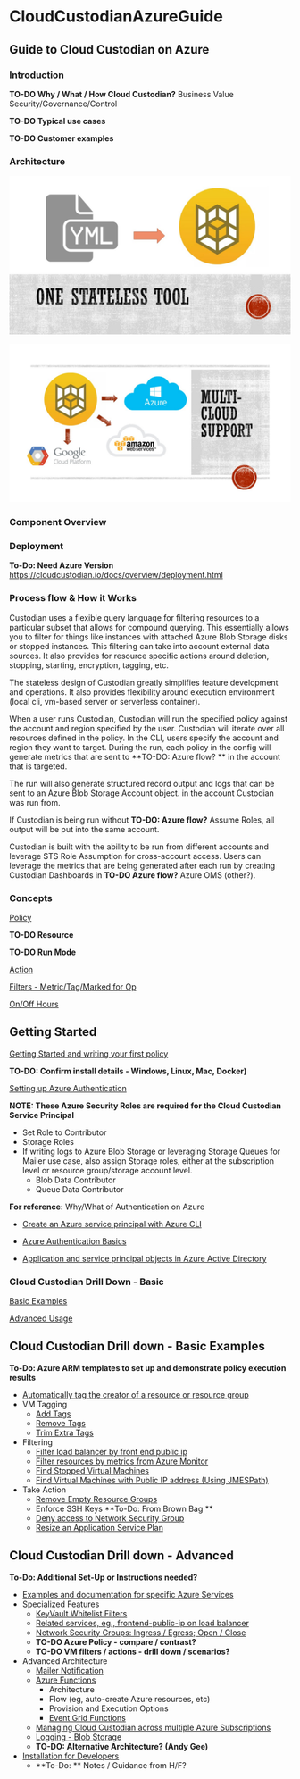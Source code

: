 # CloudCustodianAzureGuide
## Guide to Cloud Custodian on Azure
### Introduction
**TO-DO Why / What / How Cloud Custodian?**
Business Value
Security/Governance/Control



**TO-DO Typical use cases**

**TO-DO Customer examples**
### Architecture

!["Cloud Custodian uses simple Yaml to enforce policy"](./pictures/yml-picture.jpg "Cloud Custodian uses simple Yaml to enforce policy")

!["Cloud Custodian enables a consistent policy enforcement across clouds"](./pictures/cc-multi-cloud.jpg "Cloud Custodian enables a consistent policy enforcement across clouds")

### Component Overview

### Deployment
**To-Do: Need Azure Version**
https://cloudcustodian.io/docs/overview/deployment.html

### Process flow & How it Works
Custodian uses a flexible query language for filtering resources to a particular subset that allows for compound querying. This essentially allows you to filter for things like instances with attached Azure Blob Storage disks or stopped instances. This filtering can take into account external data sources. It also provides for resource specific actions around deletion, stopping, starting, encryption, tagging, etc.

The stateless design of Custodian greatly simplifies feature development and operations. It also provides flexibility around execution environment (local cli, vm-based server or serverless container).

When a user runs Custodian, Custodian will run the specified policy against the account and region specified by the user. Custodian will iterate over all resources defined in the policy. In the CLI, users specify the account and region they want to target. During the run, each policy in the config will generate metrics that are sent to **TO-DO: Azure flow? ** in the account that is targeted. 

The run will also generate structured record output and logs that can be sent to an Azure Blob Storage Account object. in the account Custodian was run from. 

If Custodian is being run without **TO-DO: Azure flow?**  Assume Roles, all output will be put into the same account. 

Custodian is built with the ability to be run from different accounts and leverage STS Role Assumption for cross-account access. Users can leverage the metrics that are being generated after each run by creating Custodian Dashboards in **TO-DO Azure flow?** Azure OMS (other?).

### Concepts
[Policy](https://cloudcustodian.io/docs/azure/policy/index.html)

**TO-DO Resource**

**TO-DO Run Mode**

[Action](https://cloudcustodian.io/docs/azure/policy/genericarmaction.html#azure-genericarmaction)

[Filters - Metric/Tag/Marked for Op](https://cloudcustodian.io/docs/filters.html#filters)

[On/Off Hours](https://cloudcustodian.io/docs/quickstart/offhours.html)

## Getting Started

[Getting Started and writing your first policy]( https://cloudcustodian.io/docs/azure/gettingstarted.html)

**TO-DO: Confirm install details - Windows, Linux, Mac, Docker)**

[Setting up Azure Authentication](https://cloudcustodian.io/docs/azure/authentication.html)

**NOTE: These Azure Security Roles are required for the Cloud Custodian Service Principal**
- Set Role to Contributor
- Storage Roles
- If writing logs to Azure Blob Storage or leveraging Storage Queues for Mailer use case, also assign Storage roles, either at the subscription level or resource group/storage account level.
  - Blob Data Contributor  
  - Queue Data Contributor
 
**For reference:** Why/What of Authentication on Azure

- [Create an Azure service principal with Azure CLI](https://docs.microsoft.com/en-us/cli/azure/create-an-azure-service-principal-azure-cli?view=azure-cli-latest)

- [Azure Authentication Basics](https://docs.microsoft.com/en-us/azure/active-directory/develop/authentication-scenarios)

- [Application and service principal objects in Azure Active Directory](https://docs.microsoft.com/en-us/azure/active-directory/develop/app-objects-and-service-principals)

### Cloud Custodian Drill Down - Basic

[Basic Examples](https://cloudcustodian.io/docs/azure/examples/index.html)

[Advanced Usage](https://cloudcustodian.io/docs/azure/advanced/index.html)

## Cloud Custodian Drill down - Basic Examples
**To-Do: Azure ARM templates to set up and demonstrate policy execution results**

- [Automatically tag the creator of a resource or resource group](https://cloudcustodian.io/docs/azure/examples/autotagusers.html)
- VM Tagging
    - [Add Tags](https://cloudcustodian.io/docs/azure/examples/tagadd.html)
    - [Remove Tags](https://cloudcustodian.io/docs/azure/examples/tagremove.html)
    - [Trim Extra Tags](https://cloudcustodian.io/docs/azure/examples/tagtrim.html)
- Filtering
    - [Filter load balancer by front end public ip](https://cloudcustodian.io/docs/azure/examples/lbfilterbyfrotendip.html)
    - [Filter resources by metrics from Azure Monitor](https://cloudcustodian.io/docs/azure/examples/metrics.html)
    - [Find Stopped Virtual Machines](https://cloudcustodian.io/docs/azure/examples/stoppedvm.html)
    - [Find Virtual Machines with Public IP address (Using JMESPath)](https://cloudcustodian.io/docs/azure/examples/vmwithpublicip.html)
- Take Action
    - [Remove Empty Resource Groups](https://cloudcustodian.io/docs/azure/examples/rgremoveempty.html)
    - Enforce SSH Keys **To-Do: From Brown Bag **
    - [Deny access to Network Security Group](https://cloudcustodian.io/docs/azure/examples/nsg.html)
    - [Resize an Application Service Plan](https://cloudcustodian.io/docs/azure/examples/resizeappplan.html)

## Cloud Custodian Drill down - Advanced
**To-Do: Additional Set-Up or Instructions needed?**
- [Examples and documentation for specific Azure Services](https://cloudcustodian.io/docs/azure/policy/index.html)
- Specialized Features
    - [KeyVault Whitelist Filters](https://cloudcustodian.io/docs/azure/policy/resources/keyvault.html)
    - [Related services, eg., frontend-public-ip on load balancer](https://cloudcustodian.io/docs/azure/policy/resources/loadbalancer.html)
    - [Network Security Groups: Ingress / Egress; Open / Close](https://cloudcustodian.io/docs/azure/policy/resources/nsg.html)
    - **TO-DO Azure Policy - compare / contrast?**
    - **TO-DO VM filters / actions - drill down / scenarios?**
- Advanced Architecture
  - [Mailer Notification](https://cloudcustodian.io/docs/azure/examples/notify.html)
  - [Azure Functions](https://cloudcustodian.io/docs/azure/advanced/azurefunctions.html)
    - Architecture
    - Flow (eg, auto-create Azure resources, etc)
    - Provision and Execution Options
    - [Event Grid Functions](https://github.com/cloud-custodian/cloud-custodian/blob/master/tools/c7n_azure/c7n_azure/azure_events.py)
   - [Managing Cloud Custodian across multiple Azure Subscriptions](https://cloudcustodian.io/docs/azure/advanced/multiplesubs.html)
   - [Logging - Blob Storage](https://cloudcustodian.io/docs/azure/advanced/bloboutput.html)
   - **TO-DO: Alternative Architecture? (Andy Gee)**
- [Installation for Developers](https://cloudcustodian.io/docs/developer/installing.html#developer-installing)
    - **To-Do: ** Notes / Guidance from H/F?
  